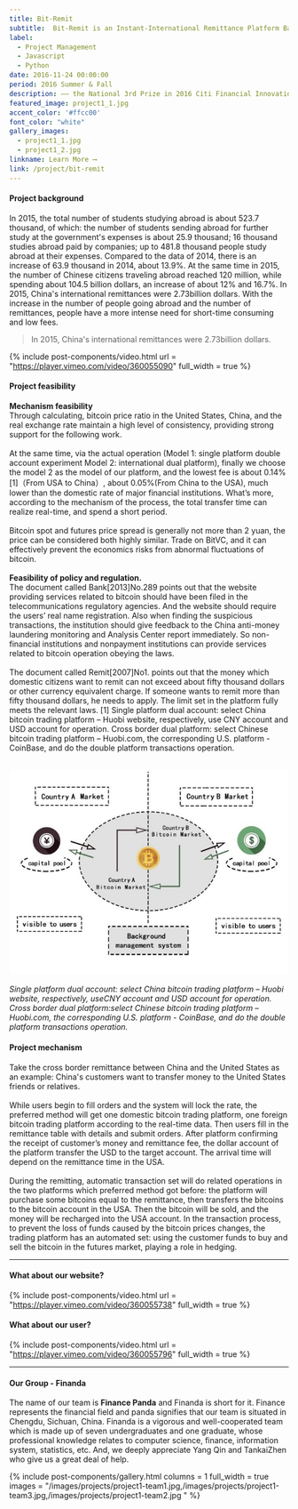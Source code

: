 ```yaml
---
title: Bit-Remit
subtitle:  Bit-Remit is an Instant-International Remittance Platform Based on Bitcoins. This project is committed to creating a platform based on real time global remittance of bitcoin, dedicated to providing low-cost, fast, safe and efficient international remittance services. 
label:
  - Project Management
  - Javascript
  - Python
date: 2016-11-24 00:00:00
period: 2016 Summer & Fall
description: —— the National 3rd Prize in 2016 Citi Financial Innovation Application Competition with <a> $1,500 </a> <br/> —— the National 3rd prize of 2017 Hangzhou College Student Entrepreneur Competition with Entrepreneurship Funding <a> $28,500 </a>
featured_image: project1_1.jpg
accent_color: '#ffcc00'
font_color: "white"
gallery_images:
  - project1_1.jpg
  - project1_2.jpg
linkname: Learn More ⟶
link: /project/bit-remit
---
```


#### Project background

In 2015, the total number of students studying abroad is about 523.7 thousand, of which: the number of students sending abroad for further study at the government's expenses is about 25.9 thousand; 16 thousand studies abroad paid by companies; up to 481.8 thousand people study abroad at their expenses. Compared to the data of 2014, there is an increase of 63.9 thousand in 2014, about 13.9%. At the same time in 2015, the number of Chinese citizens traveling abroad reached 120 million, while spending about 104.5 billion dollars, an increase of about 12% and 16.7%.
In 2015, China's international remittances were 2.73billion dollars. With the increase in the number of people going abroad and the number of remittances, people have a more intense need for short-time consuming and low fees.

> In 2015, China's international remittances were 2.73billion dollars.

{% include post-components/video.html
	url = "https://player.vimeo.com/video/360055090"
	full_width = true
%}

#### Project feasibility

**Mechanism feasibility**<br>
Through calculating, bitcoin price ratio in the United States, China, and the real exchange rate maintain a high level of consistency, providing strong support for the following work.<br><br>
At the same time, via the actual operation (Model 1: single platform double account experiment  Model 2: international dual platform), finally we choose the model 2 as the model of our platform, and the lowest fee is about 0.14%[1]（From USA to China）, about 0.05%(From China to the USA), much lower than the domestic rate of major financial institutions. What’s more, according to the mechanism of the process, the total transfer time can realize real-time, and spend a short period.<br><br>
Bitcoin spot and futures price spread is generally not more than 2 yuan, the price can be considered both highly similar. Trade on BitVC, and it can effectively prevent the economics risks from abnormal fluctuations of bitcoin.<br><br>
**Feasibility of policy and regulation.**<br>
The document called Bank[2013]No.289 points out that the website providing services related to bitcoin should have been filed in the telecommunications regulatory agencies. And the website should require the users’ real name registration. Also when finding the suspicious transactions, the institution should give feedback to the China anti-money laundering monitoring and Analysis Center report immediately. So non-financial institutions and nonpayment institutions can provide services related to bitcoin operation obeying the laws.<br><br>
The document called Remit[2007]No1. points out that the money which domestic citizens want to remit can not exceed about fifty thousand dollars or other currency equivalent charge. If someone wants to remit more than fifty thousand dollars, he needs to apply. The limit set in the platform fully meets the relevant laws.
[1] Single platform dual account: select China bitcoin trading platform – Huobi website, respectively, use CNY account and USD account for operation.
Cross border dual platform: select Chinese bitcoin trading platform – Huobi.com, the corresponding U.S. platform - CoinBase, and do the double platform transactions operation.<br><br>

![](/images/projects/project1_3.jpg)

*Single platform dual account: select China bitcoin trading platform – Huobi website, respectively, useCNY account and USD account for operation.
Cross border dual platform:select Chinese bitcoin trading platform – Huobi.com, the corresponding U.S. platform - CoinBase, and do the double platform transactions operation.*

#### Project mechanism
Take the cross border remittance between China and the United States as an example: China's customers want to transfer money to the United States friends or relatives.<br><br>
While users begin to fill orders and the system will lock the rate, the preferred method will get one domestic bitcoin trading platform, one foreign bitcoin trading platform according to the real-time data. Then users fill in the remittance table with details and submit orders. After platform confirming the receipt of customer’s money and remittance fee, the dollar account of the platform transfer the USD to the target account. The arrival time will depend on the remittance time in the USA.<br><br>
During the remitting, automatic transaction set will do related operations in the two platforms which preferred method got before: the platform will purchase some bitcoins equal to the remittance, then transfers the bitcoins to the bitcoin account in the USA. Then the bitcoin will be sold, and the money will be recharged into the USA account.
In the transaction process, to prevent the loss of funds caused by the bitcoin prices changes, the trading platform has an automated set: using the customer funds to buy and sell the bitcoin in the futures market, playing a role in hedging.

---

#### What about our website?


{% include post-components/video.html
	url = "https://player.vimeo.com/video/360055738"
	full_width = true
%}


#### What about our user?


{% include post-components/video.html
	url = "https://player.vimeo.com/video/360055796"
	full_width = true
%}

---

#### Our Group - Finanda

The name of our team is **Finance Panda** and Finanda is short for it. Finance represents the financial field and panda signifies that our team is situated in Chengdu, Sichuan, China. Finanda is a vigorous and well-cooperated team which is made up of seven undergraduates and one graduate, whose professional knowledge relates to computer science, finance, information system, statistics, etc. And, we deeply appreciate Yang Qin and TankaiZhen who give us a great deal of help.

{% include post-components/gallery.html
	columns = 1
	full_width = true
	images = "/images/projects/project1-team1.jpg,/images/projects/project1-team3.jpg,/images/projects/project1-team2.jpg
	"
%}
